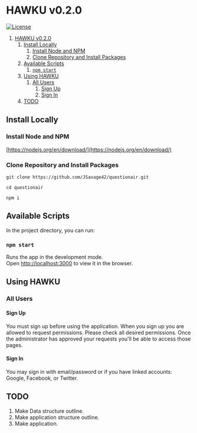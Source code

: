 # HAWKU v0.2.0

[![License](https://badgen.net/github/license/jsavage42/hawkufire)](https://github.com/jsavage42/hawkufire/blob/master/LICENSE)

1. [HAWKU v0.2.0](#hawku-v020)
   1. [Install Locally](#install-locally)
      1. [Install Node and NPM](#install-node-and-npm)
      2. [Clone Repository and Install Packages](#clone-repository-and-install-packages)
   2. [Available Scripts](#available-scripts)
      1. [`npm start`](#npm-start)
   3. [Using HAWKU](#using-hawku)
      1. [All Users](#all-users)
         1. [Sign Up](#sign-up)
         2. [Sign In](#sign-in)
   4. [TODO](#todo)

## Install Locally

### Install Node and NPM

[https://nodejs.org/en/download/](https://nodejs.org/en/download/)

### Clone Repository and Install Packages

`git clone https://github.com/JSavage42/questionair.git`

`cd questionair`

`npm i`

## Available Scripts

In the project directory, you can run:

### `npm start`

Runs the app in the development mode.<br>
Open [http://localhost:3000](http://localhost:3000) to view it in the browser.

## Using HAWKU

### All Users

#### Sign Up

You must sign up before using the application. When you sign up you are allowed to request permissions. Please check all desired permissions. Once the administrator has approved your requests you'll be able to access those pages.

#### Sign In

You may sign in with email/password or if you have linked accounts: Google, Facebook, or Twitter.

## TODO

1. Make Data structure outline.
2. Make application structure outline.
3. Make application.

